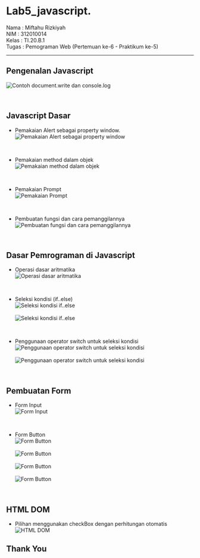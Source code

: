 # Lab5_javascript.

Nama  : Miftahu Rizkiyah <br>
NIM   : 312010014 <br>
Kelas : TI.20.B.1 <br>
Tugas : Pemograman Web (Pertemuan ke-6 - Praktikum ke-5) <br>

-----------------------------------------

## **Pengenalan Javascript**

![Contoh document.write dan console.log](gambar/1.png)

<br>

## **Javascript Dasar**

* Pemakaian Alert sebagai property window. <br>
![Pemakaian Alert sebagai property window](gambar/2.png)

<br>

* Pemakaian method dalam objek <br>
![Pemakaian method dalam objek](gambar/33.png)

<br>

* Pemakaian Prompt <br>
![Pemakaian Prompt](gambar/4.png)

<br>

* Pembuatan fungsi dan cara pemanggilannya <br>
![Pembuatan fungsi dan cara pemanggilannya](gambar/5.png)

<br>

## Dasar Pemrograman di Javascript

* Operasi dasar aritmatika<br>
![Operasi dasar aritmatika](gambar/6.png)

<br>

* Seleksi kondisi (if..else) <br>
![Seleksi kondisi if..else](gambar/7a.png)<br><br>
![Seleksi kondisi if..else](gambar/7b.png)

<br>

* Penggunaan operator switch untuk seleksi kondisi <br>
![Penggunaan operator switch untuk seleksi kondisi](gambar/8a.png)<br><br>
![Penggunaan operator switch untuk seleksi kondisi](gambar/8b.png)

<br>

## Pembuatan Form

* Form Input <br>
![Form Input](gambar/9.png)

<br>

* Form Button <br>
![Form Button](gambar/10a.png)<br><br>
![Form Button](gambar/10b.png)<br><br>
![Form Button](gambar/10c.png)<br><br>
![Form Button](gambar/10d.png)

<br>

## HTML DOM

* Pilihan menggunakan checkBox dengan perhitungan otomatis <br>
![HTML DOM](gambar/11.png)

## Thank You
